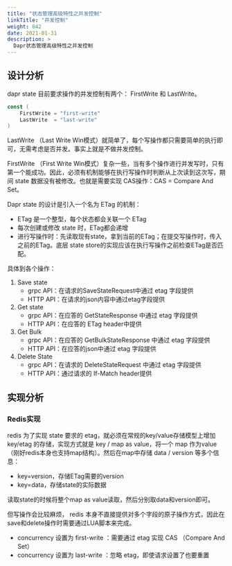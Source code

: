 ```yaml
---
title: "状态管理高级特性之并发控制"
linkTitle: "并发控制"
weight: 842
date: 2021-01-31
description: >
  Dapr状态管理高级特性之并发控制
---
```


## 设计分析

dapr state 目前要求操作的并发控制有两个： FirstWrite 和 LastWrite。

```go
const (
	FirstWrite = "first-write"
	LastWrite  = "last-write"
)
```

LastWrite （Last Write Win模式）就简单了，每个写操作都只需要简单的执行即可，无需考虑是否并发。事实上就是不做并发控制。

FirstWrite （First Write Win模式）复杂一些，当有多个操作进行并发写时，只有第一个能成功。因此，必须有机制能够在执行写操作时判断从上次读到这次写，期间 state 数据没有被修改。也就是需要实现 CAS操作：CAS  = Compare And Set。

Dapr state 的设计是引入一个名为 ETag 的机制：

- ETag 是一个整型，每个状态都会关联一个 ETag
- 每次创建或修改 state 时，ETag都会递增
- 进行写操作时：先读取现有state，拿到当前的ETag；在提交写操作时，传入之前的ETag。底层 state store的实现应该在执行写操作之前检查ETag是否匹配。

具体到各个操作：

1. Save state
   - grpc API：在请求的SaveStateRequest中通过 etag 字段提供
   - HTTP API：在请求的json内容中通过etag字段提供
2. Get state
   - grpc API：在应答的 GetStateResponse 中通过 etag 字段提供
   - HTTP API：在应答的 ETag header中提供
3. Get Bulk
   - grpc API：在应答的 GetBulkStateResponse 中通过 etag 字段提供
   - HTTP API：在应答的json中通过 etag 字段提供
4. Delete State
   - grpc API：在请求的 DeleteStateRequest 中通过 etag 字段提供
   - HTTP API：通过请求的 If-Match header提供




## 实现分析

### Redis实现

redis 为了实现 state 要求的 etag，就必须在常规的key/value存储模型上增加 key/etag 的存储，实现方式就是 key / map as value，将一个 map 作为value（刚好redis本身也支持map结构）。然后在map中存储 data / version 等多个信息：

- key=version，存储ETag需要的version
- key=data，存储state的实际数据

读取state的时候将整个map as value读取，然后分别取data和version即可。

但写操作会比较麻烦， redis 本身不直接提供对多个字段的原子操作方式，因此在save和delete操作时需要通过LUA脚本来完成。

- concurrency 设置为 first-write ：需要通过 etag 实现 CAS （Compare And Set）
- concurrency 设置为 last-write ：忽略 etag，即使请求设置了也要重置

